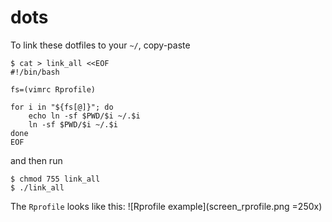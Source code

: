 # dots

To link these dotfiles to your `~/`, copy-paste

```
$ cat > link_all <<EOF
#!/bin/bash

fs=(vimrc Rprofile) 

for i in "${fs[@]}"; do
    echo ln -sf $PWD/$i ~/.$i
    ln -sf $PWD/$i ~/.$i
done
EOF
```

and then run

```
$ chmod 755 link_all
$ ./link_all
```

The `Rprofile` looks like this:
![Rprofile example](screen_rprofile.png =250x)

